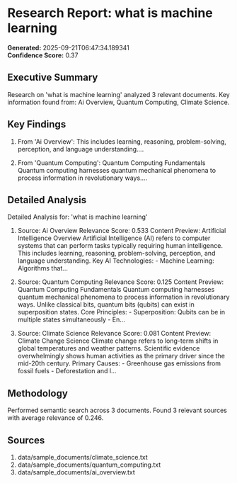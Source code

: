 # Research Report: what is machine learning

**Generated:** 2025-09-21T06:47:34.189341  
**Confidence Score:** 0.37

## Executive Summary

Research on 'what is machine learning' analyzed 3 relevant documents. Key information found from: Ai Overview, Quantum Computing, Climate Science.

## Key Findings

1. From 'Ai Overview': This includes learning, reasoning, problem-solving, perception, and language understanding....

2. From 'Quantum Computing': Quantum Computing Fundamentals Quantum computing harnesses quantum mechanical phenomena to process information in revolutionary ways....



## Detailed Analysis

Detailed Analysis for: 'what is machine learning'

1. Source: Ai Overview
   Relevance Score: 0.533
   Content Preview: Artificial Intelligence Overview Artificial Intelligence (AI) refers to computer systems that can perform tasks typically requiring human intelligence. This includes learning, reasoning, problem-solving, perception, and language understanding. Key AI Technologies: - Machine Learning: Algorithms that...

2. Source: Quantum Computing
   Relevance Score: 0.125
   Content Preview: Quantum Computing Fundamentals Quantum computing harnesses quantum mechanical phenomena to process information in revolutionary ways. Unlike classical bits, quantum bits (qubits) can exist in superposition states. Core Principles: - Superposition: Qubits can be in multiple states simultaneously - En...

3. Source: Climate Science
   Relevance Score: 0.081
   Content Preview: Climate Change Science Climate change refers to long-term shifts in global temperatures and weather patterns. Scientific evidence overwhelmingly shows human activities as the primary driver since the mid-20th century. Primary Causes: - Greenhouse gas emissions from fossil fuels - Deforestation and l...



## Methodology

Performed semantic search across 3 documents. Found 3 relevant sources with average relevance of 0.246.

## Sources

1. data/sample_documents/climate_science.txt
2. data/sample_documents/quantum_computing.txt
3. data/sample_documents/ai_overview.txt
